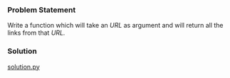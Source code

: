 ### Problem Statement
Write a function which will take an _URL_ as argument and will return all the links from that _URL._

### Solution
[solution.py](https://github.com/ashwani99/dgplug-python-exercises/blob/master/Problem%2011/solution.py)
